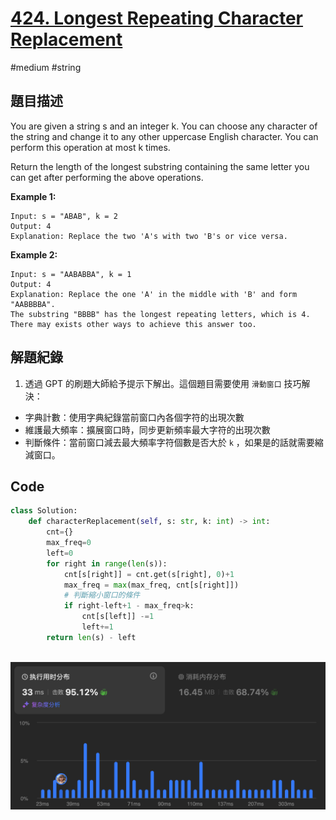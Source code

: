 # [424. Longest Repeating Character Replacement](https://leetcode.cn/problems/longest-repeating-character-replacement)

#medium #string

## 題目描述

You are given a string s and an integer k. You can choose any character of the string and change it to any other uppercase English character. You can perform this operation at most k times.

Return the length of the longest substring containing the same letter you can get after performing the above operations.


**Example 1:**

```text
Input: s = "ABAB", k = 2
Output: 4
Explanation: Replace the two 'A's with two 'B's or vice versa.
```

**Example 2:**

```
Input: s = "AABABBA", k = 1
Output: 4
Explanation: Replace the one 'A' in the middle with 'B' and form "AABBBBA".
The substring "BBBB" has the longest repeating letters, which is 4.
There may exists other ways to achieve this answer too.
```


## 解題紀錄
1. 透過 GPT 的刷題大師給予提示下解出。這個題目需要使用 `滑動窗口` 技巧解決：
* 字典計數：使用字典紀錄當前窗口內各個字符的出現次數
* 維護最大頻率：擴展窗口時，同步更新頻率最大字符的出現次數
* 判斷條件：當前窗口減去最大頻率字符個數是否大於 `k` ，如果是的話就需要縮減窗口。


## Code

```python
class Solution:
    def characterReplacement(self, s: str, k: int) -> int:
        cnt={}
        max_freq=0
        left=0
        for right in range(len(s)):
            cnt[s[right]] = cnt.get(s[right], 0)+1
            max_freq = max(max_freq, cnt[s[right]])
            # 判斷縮小窗口的條件        
            if right-left+1 - max_freq>k:
                cnt[s[left]] -=1
                left+=1
        return len(s) - left
        
```

![img_ac](https://github.com/youngmihuang/leetcode-python/blob/main/img/424.longest_repeating_character_replacement.png)